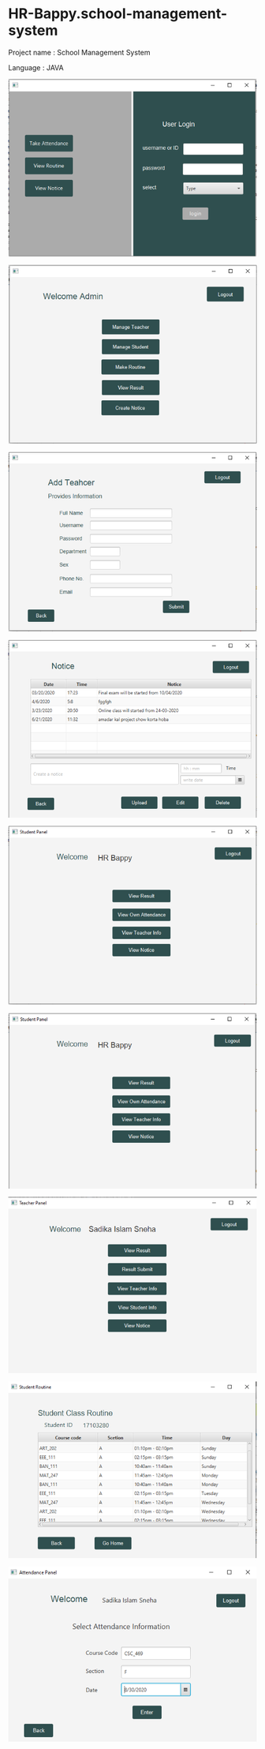 # HR-Bappy.school-management-system


Project name : School Management System       

Language : JAVA

![](images/s1.PNG)

![](images/s2.PNG)

![](images/s3.PNG)

![](images/s4.PNG)

![](images/s44.PNG)

![](images/s5.PNG)

![](images/s6.PNG)

![](images/s7.PNG)

![](images/s8.PNG)
